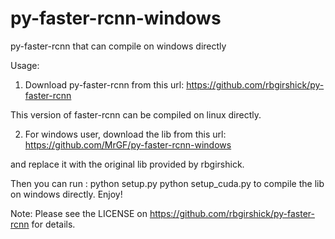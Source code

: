 # py-faster-rcnn-windows
py-faster-rcnn that can compile on windows directly

Usage:

1.  Download py-faster-rcnn from this url:
https://github.com/rbgirshick/py-faster-rcnn

This version of faster-rcnn can be compiled on linux directly.

2.  For windows user, download the lib from this url:
https://github.com/MrGF/py-faster-rcnn-windows

and replace it with the original lib provided by rbgirshick.

Then you can run :
	python setup.py
	python setup_cuda.py 
to compile the lib on windows directly. Enjoy!


Note:
Please see the LICENSE on https://github.com/rbgirshick/py-faster-rcnn for details.
